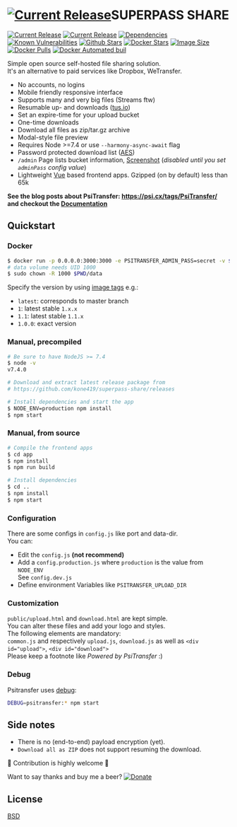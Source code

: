 # [![Current Release](https://sppass.000webhostapp.com/0iconpng/3.png)](https://github.com/kone419/superpass-sharereleases)SUPERPASS SHARE

[![Current Release](https://sppass.000webhostapp.com/0pub/spservice.svg)](https://github.com/kone419/superpass-sharereleases)
[![Current Release](https://img.shields.io/github/release/psi-4ward/psitransfer.svg)](https://github.com/kone419/superpass-sharereleases)
[![Dependencies](https://david-dm.org/psi-4ward/psitransfer.svg)](https://david-dm.org/psi-4ward/psitransfer)
[![Known Vulnerabilities](https://snyk.io/test/github/psi-4ward/psitransfer/badge.svg)](https://snyk.io/test/github/psi-4ward/psitransfer)
[![Github Stars](https://img.shields.io/github/stars/psi-4ward/psitransfer.svg?style=social&label=Star)](https://github.com/kone419/superpass-share)
[![Docker Stars](https://img.shields.io/docker/stars/psitrax/psitransfer.svg)](https://hub.docker.com/r/psitrax/psitransfer/)
[![Image Size](https://images.microbadger.com/badges/image/psitrax/psitransfer.svg)](https://microbadger.com/images/psitrax/psitransfer)
[![Docker Pulls](https://img.shields.io/docker/pulls/psitrax/psitransfer.svg)](https://hub.docker.com/r/psitrax/psitransfer/)
[![Docker Automated buil](https://img.shields.io/docker/automated/psitrax/psitransfer.svg)](https://hub.docker.com/r/psitrax/psitransfer/)


Simple open source self-hosted file sharing solution.  
It's an alternative to paid services like Dropbox, WeTransfer.

* No accounts, no logins
* Mobile friendly responsive interface
* Supports many and very big files (Streams ftw)
* Resumable up- and downloads ([tus.io](https://tus.io))
* Set an expire-time for your upload bucket
* One-time downloads
* Download all files as zip/tar.gz archive
* Modal-style file preview
* Requires Node >=7.4 or use `--harmony-async-await` flag
* Password protected download list ([AES](https://en.wikipedia.org/wiki/Advanced_Encryption_Standard))
* `/admin` Page lists bucket information, [Screenshot](https://raw.githubusercontent.com/psi-4ward/psitransfer/master/docs/PsiTransfer-Admin.png) (_disabled until you set `adminPass` config value_)
* Lightweight [Vue](https://vuejs.org) based frontend apps. Gzipped (on by default) less than 65k

**See the blog posts about PsiTransfer: https://psi.cx/tags/PsiTransfer/ and checkout the 
[Documentation](https://github.com/kone419/superpass-share/tree/master/docs)**

## Quickstart

### Docker
```bash
$ docker run -p 0.0.0.0:3000:3000 -e PSITRANSFER_ADMIN_PASS=secret -v $PWD/data:/data psitrax/psitransfer
# data volume needs UID 1000
$ sudo chown -R 1000 $PWD/data 
```

Specify the version by using [image tags](https://hub.docker.com/r/psitrax/psitransfer/tags/) e.g.:
* `latest`: corresponds to master branch
* `1`: latest stable `1.x.x`
* `1.1`: latest stable `1.1.x`
* `1.0.0`: exact version

### Manual, precompiled

```bash
# Be sure to have NodeJS >= 7.4
$ node -v
v7.4.0

# Download and extract latest release package from
# https://github.com/kone419/superpass-share/releases

# Install dependencies and start the app
$ NODE_ENV=production npm install
$ npm start
```

### Manual, from source

```bash
# Compile the frontend apps
$ cd app
$ npm install
$ npm run build

# Install dependencies
$ cd ..
$ npm install
$ npm start
```

### Configuration

There are some configs in `config.js` like port and data-dir.  
You can:
* Edit the `config.js` **(not recommend)**
* Add a `config.production.js` where `production` is the value from `NODE_ENV`  
  See `config.dev.js`
* Define environment Variables like `PSITRANSFER_UPLOAD_DIR`

### Customization

`public/upload.html` and `download.html` are kept simple.  
You can alter these files and add your logo and styles.  
The following elements are mandatory:  
`common.js` and respectively `upload.js`, `download.js` as well as `<div id="upload">`, `<div id="download">`  
Please keep a footnote like *Powered by PsiTransfer* :)

### Debug

Psitransfer uses [debug](https://github.com/visionmedia/debug):

```bash
DEBUG=psitransfer:* npm start
```

## Side notes

* There is no (end-to-end) payload encryption (yet).
* `Download all as ZIP` does not support resuming the download.

:star2: Contribution is highly welcome :metal:

Want to say thanks and buy me a beer? [![Donate](https://sppass.000webhostapp.com/0pub/dashang.svg)](https://www.paypal.com/cgi-bin/webscr?cmd=_s-xclick&hosted_button_id=DN49DHHYZX4Y2&item_name=)


## License

[BSD](LICENSE)
